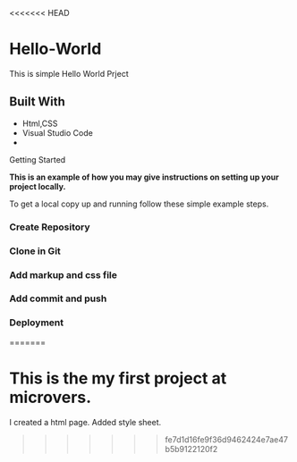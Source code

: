 <<<<<<< HEAD
# Hello-World
This is simple Hello World Prject



## Built With

- Html,CSS
- Visual Studio Code
- 

Getting Started

**This is an example of how you may give instructions on setting up your project locally.**

To get a local copy up and running follow these simple example steps.

### Create Repository

### Clone in Git

### Add markup and css file


### Add commit and push

### Deployment
=======
# This is the my  first project at microvers.
I created a html page.
Added style sheet.
>>>>>>> fe7d1d16fe9f36d9462424e7ae47b5b9122120f2
